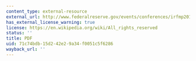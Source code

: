 ```yaml
---
content_type: external-resource
external_url: http://www.federalreserve.gov/events/conferences/irfmp2010/papers/4736.pdf
has_external_license_warning: true
license: https://en.wikipedia.org/wiki/All_rights_reserved
status: ''
title: PDF
uid: 71c74bdb-15d2-42e2-9a34-f0051c5f6286
wayback_url: ''
---
```

